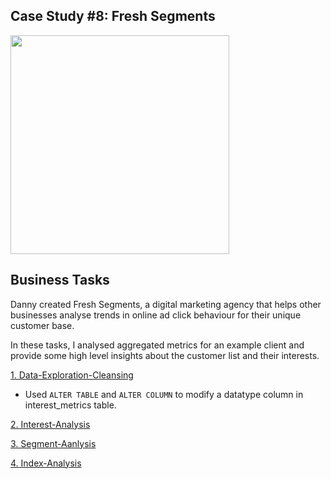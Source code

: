 ## Case Study #8: Fresh Segments
<img src="https://8weeksqlchallenge.com/images/case-study-designs/8.png" width="350" height="350">

## Business Tasks
Danny created Fresh Segments, a digital marketing agency that helps other businesses analyse trends in online ad click behaviour for their unique customer base.

In these tasks, I analysed aggregated metrics for an example client and provide some high level insights about the customer list and their interests.

[1. Data-Exploration-Cleansing](https://github.com/toludoyin/8-week-sql-challenge/blob/main/Case-Study-%238-Fresh-Segments/Data-Exploration-Cleansing.sql)

* Used `ALTER TABLE` and `ALTER COLUMN` to modify a datatype column in interest_metrics table.

[2. Interest-Analysis](https://github.com/toludoyin/8-week-sql-challenge/blob/main/Case-Study-%238-Fresh-Segments/Interest-Analysis.sql)

[3. Segment-Aanlysis](https://github.com/toludoyin/8-week-sql-challenge/blob/main/Case-Study-%238-Fresh-Segments/Segment-Analysis.sql)

[4. Index-Analysis](https://github.com/toludoyin/8-week-sql-challenge/blob/main/Case-Study-%238-Fresh-Segments/Index-Analysis.sql)
